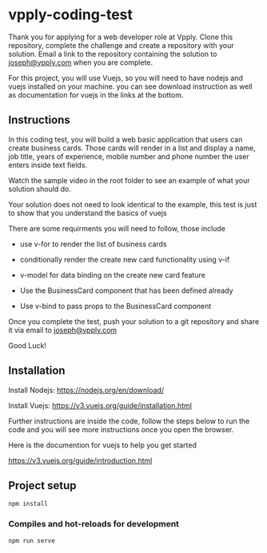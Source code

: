 # vpply-coding-test

Thank you for applying for a web developer role at Vpply. Clone this repository, complete the challenge and create a repository with your solution.
Email a link to the repository containing the solution to joseph@vpply.com when you are complete.

For this project, you will use Vuejs, so you will need to have nodejs and vuejs installed on your machine. you can see download instruction as well as documentation for vuejs in the links at the bottom.

## Instructions
In this coding test, you will build a web basic application that users can create business cards. Those cards will render in a list and display a name, job title, years of experience, mobile number and phone number the user enters inside text fields.

Watch the sample video in the root folder to see an example of what your solution should do.

Your solution does not need to look identical to the example, this test is just to show that you understand the basics of vuejs

There are some requirments you will need to follow, those include

 - use v-for to render the list of business cards

 - conditionally render the create new card functionality using v-if

 - v-model for data binding on the create new card feature

 - Use the BusinessCard component that has been defined already

 - Use v-bind to pass props to the BusinessCard component


Once you complete the test, push your solution to a git repository and share it via email to joseph@vpply.com

Good Luck!

## Installation
Install Nodejs: https://nodejs.org/en/download/

Install Vuejs: https://v3.vuejs.org/guide/installation.html

Further instructions are inside the code, follow the steps below to run the code and you will see more instructions once you open the browser.

Here is the documention for vuejs to help you get started

https://v3.vuejs.org/guide/introduction.html

## Project setup
```
npm install
```

### Compiles and hot-reloads for development
```
npm run serve
```
